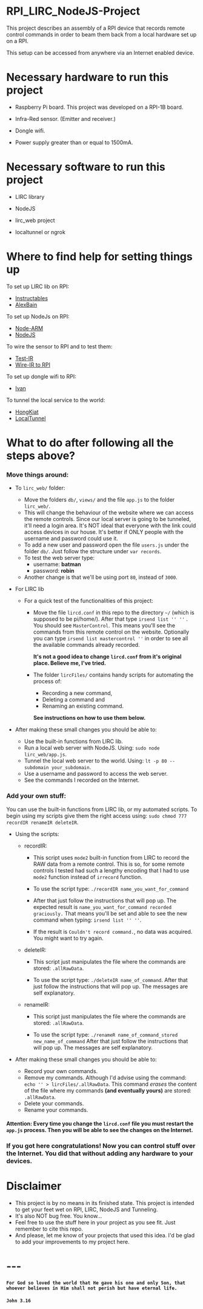 # RPI_LIRC_NodeJS-Project
This project describes an assembly of a RPI device that records remote control commands in order to beam them back from a local hardware set up on a RPI.

This setup can be accessed from anywhere via an Internet enabled device.

# Necessary hardware to run this project
  * Raspberry Pi board. This project was developed on a RPI-1B board.

  * Infra-Red sensor. (Emitter and receiver.)

  * Dongle wifi.
  
  * Power supply greater than or equal to 1500mA.

# Necessary software to run this project
  * LIRC library

  * NodeJS

  * lirc_web project

  * localtunnel or ngrok

# Where to find help for setting things up
To set up LIRC lib on RPI:
  * [Instructables](http://www.instructables.com/id/How-To-Useemulate-remotes-with-Arduino-and-Raspber/?ALLSTEPS)
  * [AlexBain](http://alexba.in/blog/2013/01/06/setting-up-lirc-on-the-raspberrypi/)

To set up NodeJs on RPI:
  * [Node-ARM](http://node-arm.herokuapp.com/)
  * [NodeJS](http://weworkweplay.com/play/raspberry-pi-nodejs/)

To wire the sensor to RPI and to test them:
  * [Test-IR](https://learn.adafruit.com/ir-sensor/testing-an-ir-sensor)
  * [Wire-IR to RPI](http://randomtutor.blogspot.com.br/2013/01/web-based-ir-remote-on-raspberry-pi.html)

To set up dongle wifi to RPI:
  * [Ivan](http://ivanx.com/raspberrypi/raspberrypi_wifi.html)

To tunnel the local service to the world:
  * [HongKiat](http://www.hongkiat.com/blog/accessible-local-web-server/)
  * [LocalTunnel](https://github.com/localtunnel/localtunnel)

# What to do after following all the steps above?
### Move things around:
  * To `lirc_web/` folder:
    * Move the folders `db/`, `views/` and the file `app.js` to the folder `lirc_web/`.
    * This will change the behaviour of the website where we can access the remote controls. Since our local server is going to be tunneled, it'll need a login area. It's NOT ideal that everyone with the link could access devices in our house. It's better if ONLY people with the username and password could use it.
    * To add a new user and password open the file `users.js` under the folder `db/`. Just follow the structure under `var records`.
    * To test the web server type:
      * username: **batman**
      * password: **robin**
    * Another change is that we'll be using port `80`, instead of `3000`.

  * For LIRC lib
    * For a quick test of the functionalities of this project:
      * Move the file `lircd.conf` in this repo to the directory `~/` (which is supposed to be pi/home/).
      After that type `irsend list '' ''` . You should see `MasterControl`. This means you'll see the commands from this remote control on the website. Optionally you can type `irsend list mastercontrol ''` in order to see all the available commands already recorded.

        **It's not a good idea to change `lircd.conf` from it's original place. Believe me, I've tried.**

      * The folder `lircFiles/` contains handy scripts for automating the process of:
          - Recording a new command,
          - Deleting a command and
          - Renaming an existing command.

          **See instructions on how to use them below.**

  * After making these small changes you should be able to:
    - Use the built-in functions from LIRC lib.
    - Run a local web server with NodeJS. Using: `sudo node lirc_web/app.js`.
    - Tunnel the local web server to the world. Using: `lt -p 80 --subdomain your_subdomain`.
    - Use a username and password to access the web server.
    - See the commands I recorded on the Internet.

### Add your own stuff:
You can use the built-in functions from LIRC lib, or my automated scripts. To begin using my scripts give them the right access using: `sudo chmod 777 recordIR renameIR deleteIR`.

  * Using the scripts:
    * recordIR:

      * This script uses `mode2` built-in function from LIRC to record the RAW data from a remote control. This is so, for some remote controls I tested had such a lengthy encoding that I had to use `mode2` function instead of `irrecord` function.

      * To use the script type: `./recordIR name_you_want_for_command`
      * After that just follow the instructions that will pop up. The expected result is `name_you_want_for_command recorded graciously.` That means you'll be set and able to see the new command when typing: `irsend list '' ''`.
      * If the result is `Couldn't record command.`, no data was acquired. You might want to try again.

    * deleteIR:
      * This script just manipulates the file where the commands are stored: `.allRawData`.

      * To use the script type: `./deleteIR name_of_command`. After that just follow the instructions that will pop up. The messages are self explanatory.

    * renameIR:
      * This script just manipulates the file where the commands are stored: `.allRawData`.

      * To use the script type: `./renameR name_of_command_stored new_name_of_command` After that just follow the instructions that will pop up. The messages are self explanatory.

  * After making these small changes you should be able to:
    - Record your own commands.
    - Remove my commands. Although I'd advise using the command: `echo '' > lircFiles/.allRawData`. This command *erases* the content of the file where my commands **(and eventually yours)** are stored: `.allRawData`.
    - Delete your commands.
    - Rename your commands.

#### Attention: Every time you change the `lircd.conf` file you must restart the `app.js` process. Then you will be able to see the changes on the Internet.

### If you got here congratulations! Now you can control stuff over the Internet. You did that without adding any hardware to your devices.

# Disclaimer
  * This project is by no means in its finished state. This project is intended to get your feet wet on RPI, LIRC, NodeJS and Tunneling.
  * It's also NOT bug free. You know...
  * Feel free to use the stuff here in your project as you see fit. Just remember to cite this repo.
  * And please, let me know of your projects that used this idea. I'd be glad to add your improvements to my project here.

# ---
#### `For God so loved the world that He gave his one and only Son, that whoever believes in Him shall not perish but have eternal life.`
#### `John 3.16`
